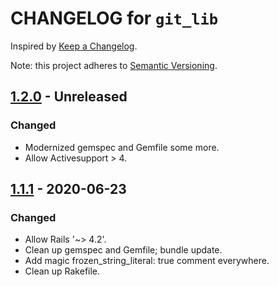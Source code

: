 # CHANGELOG for `git_lib`

Inspired by [Keep a Changelog](https://keepachangelog.com/en/1.0.0/).

Note: this project adheres to [Semantic Versioning](https://semver.org/spec/v2.0.0.html).

## [1.2.0] - Unreleased
### Changed
- Modernized gemspec and Gemfile some more.
- Allow Activesupport > 4.

## [1.1.1] - 2020-06-23
### Changed
- Allow Rails '~> 4.2'.
- Clean up gemspec and Gemfile; bundle update.
- Add magic frozen_string_literal: true comment everywhere.
- Clean up Rakefile.

[1.2.0]: https://github.com/Invoca/git_lib/compare/v1.1.1...v1.2.0
[1.1.1]: https://github.com/Invoca/git_lib/compare/v1.1.0...v1.1.1
